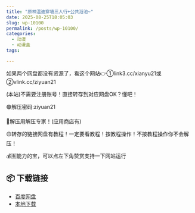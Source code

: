 ```yaml
---
title: "原神温迪穿墙三人行+公共浴池~"
date: 2025-08-25T18:05:03
slug: wp-10100
permalink: /posts/wp-10100/
categories:
  - 动漫
  - 动漫盖
tags:

---
```


如果两个网盘都没有资源了，看这个网站👉①link3.cc/xianyu21或②vlink.cc/ziyuan21

(本站)不需要注册账号！直接转存到对应网盘OK？懂吧！

🟢解压密码:ziyuan21

🔵解压用解压专家！(应用商店有)

🟡转存的链接网盘有教程！一定要看教程！按教程操作！不按教程操作你不会解压！

💰🈶能力的宝，可以点左下角赞赏支持一下网站运行

## 📦 下载链接
- [百度网盘](https://blziyuan21.com/pay-download/10100?key=07baf2be73&down_id=0)
- [本地下载](https://blziyuan21.com/pay-download/10100?key=07baf2be73&down_id=1)

